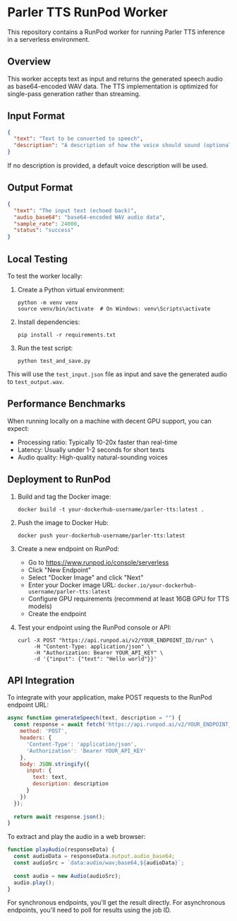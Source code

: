 # Parler TTS RunPod Worker

This repository contains a RunPod worker for running Parler TTS inference in a serverless environment.

## Overview

This worker accepts text as input and returns the generated speech audio as base64-encoded WAV data. The TTS implementation is optimized for single-pass generation rather than streaming.

## Input Format

```json
{
  "text": "Text to be converted to speech",
  "description": "A description of how the voice should sound (optional)"
}
```

If no description is provided, a default voice description will be used.

## Output Format

```json
{
  "text": "The input text (echoed back)",
  "audio_base64": "base64-encoded WAV audio data",
  "sample_rate": 24000,
  "status": "success"
}
```

## Local Testing

To test the worker locally:

1. Create a Python virtual environment:
   ```
   python -m venv venv
   source venv/bin/activate  # On Windows: venv\Scripts\activate
   ```

2. Install dependencies:
   ```
   pip install -r requirements.txt
   ```

3. Run the test script:
   ```
   python test_and_save.py
   ```

This will use the `test_input.json` file as input and save the generated audio to `test_output.wav`.

## Performance Benchmarks

When running locally on a machine with decent GPU support, you can expect:
- Processing ratio: Typically 10-20x faster than real-time
- Latency: Usually under 1-2 seconds for short texts
- Audio quality: High-quality natural-sounding voices

## Deployment to RunPod

1. Build and tag the Docker image:
   ```
   docker build -t your-dockerhub-username/parler-tts:latest .
   ```

2. Push the image to Docker Hub:
   ```
   docker push your-dockerhub-username/parler-tts:latest
   ```

3. Create a new endpoint on RunPod:
   - Go to https://www.runpod.io/console/serverless
   - Click "New Endpoint"
   - Select "Docker Image" and click "Next"
   - Enter your Docker image URL: `docker.io/your-dockerhub-username/parler-tts:latest`
   - Configure GPU requirements (recommend at least 16GB GPU for TTS models)
   - Create the endpoint

4. Test your endpoint using the RunPod console or API:
   ```
   curl -X POST "https://api.runpod.ai/v2/YOUR_ENDPOINT_ID/run" \
        -H "Content-Type: application/json" \
        -H "Authorization: Bearer YOUR_API_KEY" \
        -d '{"input": {"text": "Hello world"}}'
   ```

## API Integration

To integrate with your application, make POST requests to the RunPod endpoint URL:

```javascript
async function generateSpeech(text, description = "") {
  const response = await fetch('https://api.runpod.ai/v2/YOUR_ENDPOINT_ID/run', {
    method: 'POST',
    headers: {
      'Content-Type': 'application/json',
      'Authorization': 'Bearer YOUR_API_KEY'
    },
    body: JSON.stringify({
      input: {
        text: text,
        description: description
      }
    })
  });
  
  return await response.json();
}
```

To extract and play the audio in a web browser:

```javascript
function playAudio(responseData) {
  const audioData = responseData.output.audio_base64;
  const audioSrc = `data:audio/wav;base64,${audioData}`;
  
  const audio = new Audio(audioSrc);
  audio.play();
}
```

For synchronous endpoints, you'll get the result directly. For asynchronous endpoints, you'll need to poll for results using the job ID. 